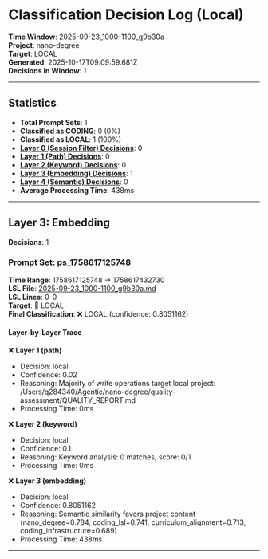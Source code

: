 # Classification Decision Log (Local)

**Time Window**: 2025-09-23_1000-1100_g9b30a<br>
**Project**: nano-degree<br>
**Target**: LOCAL<br>
**Generated**: 2025-10-17T09:09:59.681Z<br>
**Decisions in Window**: 1

---

## Statistics

- **Total Prompt Sets**: 1
- **Classified as CODING**: 0 (0%)
- **Classified as LOCAL**: 1 (100%)
- **[Layer 0 (Session Filter) Decisions](#layer-0-session-filter)**: 0
- **[Layer 1 (Path) Decisions](#layer-1-path)**: 0
- **[Layer 2 (Keyword) Decisions](#layer-2-keyword)**: 0
- **[Layer 3 (Embedding) Decisions](#layer-3-embedding)**: 1
- **[Layer 4 (Semantic) Decisions](#layer-4-semantic)**: 0
- **Average Processing Time**: 438ms

---

## Layer 3: Embedding

**Decisions**: 1

### Prompt Set: [ps_1758617125748](../../history/2025-09-23_1000-1100_g9b30a.md#ps_1758617125748)

**Time Range**: 1758617125748 → 1758617432730<br>
**LSL File**: [2025-09-23_1000-1100_g9b30a.md](../../history/2025-09-23_1000-1100_g9b30a.md#ps_1758617125748)<br>
**LSL Lines**: 0-0<br>
**Target**: 📍 LOCAL<br>
**Final Classification**: ❌ LOCAL (confidence: 0.8051162)

#### Layer-by-Layer Trace

❌ **Layer 1 (path)**
- Decision: local
- Confidence: 0.02
- Reasoning: Majority of write operations target local project: /Users/q284340/Agentic/nano-degree/quality-assessment/QUALITY_REPORT.md
- Processing Time: 0ms

❌ **Layer 2 (keyword)**
- Decision: local
- Confidence: 0.1
- Reasoning: Keyword analysis: 0 matches, score: 0/1
- Processing Time: 0ms

❌ **Layer 3 (embedding)**
- Decision: local
- Confidence: 0.8051162
- Reasoning: Semantic similarity favors project content (nano_degree=0.784, coding_lsl=0.741, curriculum_alignment=0.713, coding_infrastructure=0.689)
- Processing Time: 438ms

---

